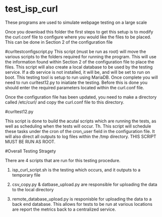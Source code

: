 # test_isp_curl
These programs are used to simulate webpage testing on a large scale

Once you download this folder the first steps to get this setup is to modify the curl.conf file to configure where you would like the files to be placed. This can be done in Section 2 of the configuration file


#curltestconfigscript.py
This script (must be run as root) will move the various scripts to the folders required for running the program. This will use the information found within Section 2 of the configuration file to place the files. This script will also create a local database to be used by the testing service. If a db service is not installed, it will be, and will be set to run on boot. This testing tool is setup to run using MariaDB. Once complete you will need to run curltest12.py to iniatiate the testing. Before this is done you should enter the required parameters located within the curl.conf file. 

Once the configuration file has been updated, you need to make a directory called /etc/curl/ and copy the curl.conf file to this directory.


#curltest12.py

This script is done to build the acutal scripts which are running the tests, as well as scheduling when the tests will occur. Th. This script will schedule these tasks under the cron of the cron_user field in the configuration file. It will also direct all outputs to log files within the /tmp directory. THIS SCRIPT MUST BE RUN AS ROOT. 

#Overall Testing Stragety

There are 4 scripts that are run for this testing procedure.

1) isp_curl_script.sh is the testing which occurs, and it outputs to a temporary file

2) csv_copy.py & datbase_upload.py are responsible for uploading the data to the local directory

3) remote_database_upload.py is responisble for uploading the data to a back end database. This allows for tests to be run at various locations are report the metrics back to a centralized service.
